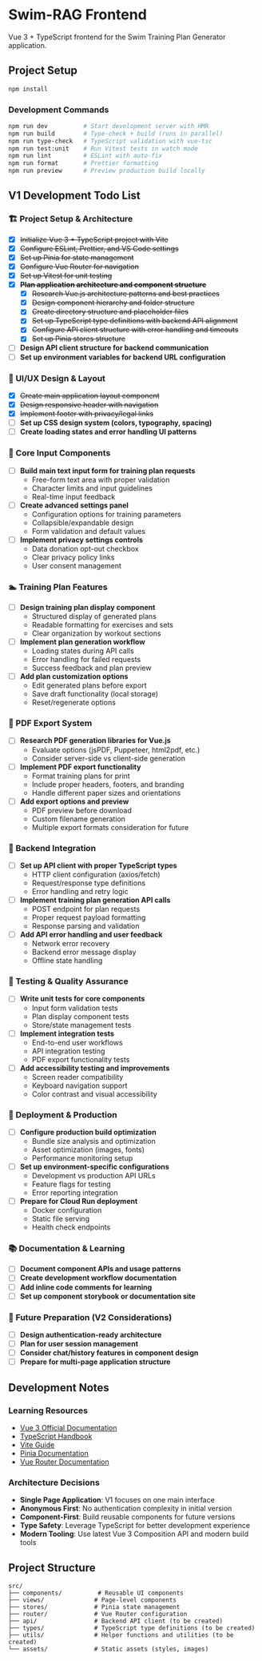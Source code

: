 # Swim-RAG Frontend

Vue 3 + TypeScript frontend for the Swim Training Plan Generator application.

## Project Setup

```sh
npm install
```

### Development Commands

```sh
npm run dev          # Start development server with HMR
npm run build        # Type-check + build (runs in parallel)
npm run type-check   # TypeScript validation with vue-tsc
npm run test:unit    # Run Vitest tests in watch mode
npm run lint         # ESLint with auto-fix
npm run format       # Prettier formatting
npm run preview      # Preview production build locally
```

## V1 Development Todo List

### 🏗️ Project Setup & Architecture

- [x] ~~Initialize Vue 3 + TypeScript project with Vite~~
- [x] ~~Configure ESLint, Prettier, and VS Code settings~~
- [x] ~~Set up Pinia for state management~~
- [x] ~~Configure Vue Router for navigation~~
- [x] ~~Set up Vitest for unit testing~~
- [x] ~~**Plan application architecture and component structure**~~
  - [x] ~~Research Vue.js architecture patterns and best practices~~
  - [x] ~~Design component hierarchy and folder structure~~
  - [x] ~~Create directory structure and placeholder files~~
  - [x] ~~Set up TypeScript type definitions with backend API alignment~~
  - [x] ~~Configure API client structure with error handling and timeouts~~
  - [x] ~~Set up Pinia stores structure~~
- [ ] **Design API client structure for backend communication**
- [ ] **Set up environment variables for backend URL configuration**

### 🎨 UI/UX Design & Layout

- [x] ~~Create main application layout component~~
- [x] ~~Design responsive header with navigation~~
- [x] ~~Implement footer with privacy/legal links~~
- [ ] **Set up CSS design system (colors, typography, spacing)**
- [ ] **Create loading states and error handling UI patterns**

### 📝 Core Input Components

- [ ] **Build main text input form for training plan requests**
  - Free-form text area with proper validation
  - Character limits and input guidelines
  - Real-time input feedback
- [ ] **Create advanced settings panel**
  - Configuration options for training parameters
  - Collapsible/expandable design
  - Form validation and default values
- [ ] **Implement privacy settings controls**
  - Data donation opt-out checkbox
  - Clear privacy policy links
  - User consent management

### 🏊 Training Plan Features

- [ ] **Design training plan display component**
  - Structured display of generated plans
  - Readable formatting for exercises and sets
  - Clear organization by workout sections
- [ ] **Implement plan generation workflow**
  - Loading states during API calls
  - Error handling for failed requests
  - Success feedback and plan preview
- [ ] **Add plan customization options**
  - Edit generated plans before export
  - Save draft functionality (local storage)
  - Reset/regenerate options

### 📄 PDF Export System

- [ ] **Research PDF generation libraries for Vue.js**
  - Evaluate options (jsPDF, Puppeteer, html2pdf, etc.)
  - Consider server-side vs client-side generation
- [ ] **Implement PDF export functionality**
  - Format training plans for print
  - Include proper headers, footers, and branding
  - Handle different paper sizes and orientations
- [ ] **Add export options and preview**
  - PDF preview before download
  - Custom filename generation
  - Multiple export formats consideration for future

### 🔌 Backend Integration

- [ ] **Set up API client with proper TypeScript types**
  - HTTP client configuration (axios/fetch)
  - Request/response type definitions
  - Error handling and retry logic
- [ ] **Implement training plan generation API calls**
  - POST endpoint for plan requests
  - Proper request payload formatting
  - Response parsing and validation
- [ ] **Add API error handling and user feedback**
  - Network error recovery
  - Backend error message display
  - Offline state handling

### 🧪 Testing & Quality Assurance

- [ ] **Write unit tests for core components**
  - Input form validation tests
  - Plan display component tests
  - Store/state management tests
- [ ] **Implement integration tests**
  - End-to-end user workflows
  - API integration testing
  - PDF export functionality tests
- [ ] **Add accessibility testing and improvements**
  - Screen reader compatibility
  - Keyboard navigation support
  - Color contrast and visual accessibility

### 🚀 Deployment & Production

- [ ] **Configure production build optimization**
  - Bundle size analysis and optimization
  - Asset optimization (images, fonts)
  - Performance monitoring setup
- [ ] **Set up environment-specific configurations**
  - Development vs production API URLs
  - Feature flags for testing
  - Error reporting integration
- [ ] **Prepare for Cloud Run deployment**
  - Docker configuration
  - Static file serving
  - Health check endpoints

### 📚 Documentation & Learning

- [ ] **Document component APIs and usage patterns**
- [ ] **Create development workflow documentation**
- [ ] **Add inline code comments for learning**
- [ ] **Set up component storybook or documentation site**

### 🔮 Future Preparation (V2 Considerations)

- [ ] **Design authentication-ready architecture**
- [ ] **Plan for user session management**
- [ ] **Consider chat/history features in component design**
- [ ] **Prepare for multi-page application structure**

## Development Notes

### Learning Resources

- [Vue 3 Official Documentation](https://vuejs.org/)
- [TypeScript Handbook](https://www.typescriptlang.org/docs/)
- [Vite Guide](https://vite.dev/guide/)
- [Pinia Documentation](https://pinia.vuejs.org/)
- [Vue Router Documentation](https://router.vuejs.org/)

### Architecture Decisions

- **Single Page Application**: V1 focuses on one main interface
- **Anonymous First**: No authentication complexity in initial version
- **Component-First**: Build reusable components for future versions
- **Type Safety**: Leverage TypeScript for better development experience
- **Modern Tooling**: Use latest Vue 3 Composition API and modern build tools

## Project Structure

```text
src/
├── components/          # Reusable UI components
├── views/              # Page-level components
├── stores/             # Pinia state management
├── router/             # Vue Router configuration
├── api/                # Backend API client (to be created)
├── types/              # TypeScript type definitions (to be created)
├── utils/              # Helper functions and utilities (to be created)
└── assets/             # Static assets (styles, images)
```
